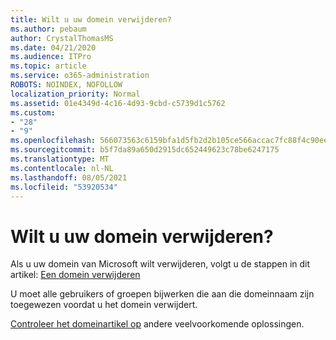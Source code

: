 ```yaml
---
title: Wilt u uw domein verwijderen?
ms.author: pebaum
author: CrystalThomasMS
ms.date: 04/21/2020
ms.audience: ITPro
ms.topic: article
ms.service: o365-administration
ROBOTS: NOINDEX, NOFOLLOW
localization_priority: Normal
ms.assetid: 01e4349d-4c16-4d93-9cbd-c5739d1c5762
ms.custom:
- "28"
- "9"
ms.openlocfilehash: 566073563c6159bfa1d5fb2d2b105ce566accac7fc88f4c90ee1d8d41bbd061e
ms.sourcegitcommit: b5f7da89a650d2915dc652449623c78be6247175
ms.translationtype: MT
ms.contentlocale: nl-NL
ms.lasthandoff: 08/05/2021
ms.locfileid: "53920534"
---
```

# <a name="trying-to-remove-your-domain"></a>Wilt u uw domein verwijderen?

Als u uw domein van Microsoft wilt verwijderen, volgt u de stappen in dit artikel: [Een domein verwijderen](https://docs.microsoft.com/microsoft-365/admin/get-help-with-domains/remove-a-domain)
  
U moet alle gebruikers of groepen bijwerken die aan die domeinnaam zijn toegewezen voordat u het domein verwijdert.
  
[Controleer het domeinartikel op](https://docs.microsoft.com/microsoft-365/admin/get-help-with-domains/create-dns-records-at-any-dns-hosting-provider) andere veelvoorkomende oplossingen.
  